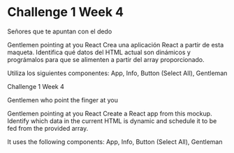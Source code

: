 # Challenge 1 Week 4

Señores que te apuntan con el dedo

Gentlemen pointing at you React
Crea una aplicación React a partir de esta maqueta. Identifica qué datos del HTML actual son dinámicos y prográmalos para que se alimenten a partir del array proporcionado.

Utiliza los siguientes componentes: App, Info, Button (Select All), Gentleman

Challenge 1 Week 4

Gentlemen who point the finger at you

Gentlemen pointing at you React
Create a React app from this mockup. Identify which data in the current HTML is dynamic and schedule it to be fed from the provided array.

It uses the following components: App, Info, Button (Select All), Gentleman
